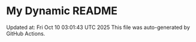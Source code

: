 # My Dynamic README
Updated at: Fri Oct 10 03:01:43 UTC 2025
This file was auto-generated by GitHub Actions.
